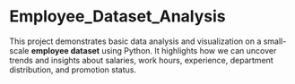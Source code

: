# Employee_Dataset_Analysis
This project demonstrates basic data analysis and visualization on a small-scale **employee dataset** using Python. It highlights how we can uncover trends and insights about salaries, work hours, experience, department distribution, and promotion status.
